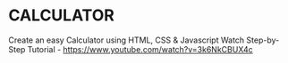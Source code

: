 # CALCULATOR
Create an easy Calculator using HTML, CSS &amp; Javascript Watch Step-by-Step Tutorial - https://www.youtube.com/watch?v=3k6NkCBUX4c
